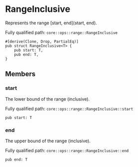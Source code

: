 # RangeInclusive

Represents the range [start, end](start, end).

Fully qualified path: `core::ops::range::RangeInclusive`

<pre><code class="language-rust">#[derive(Clone, Drop, PartialEq)]
pub struct RangeInclusive&lt;T&gt; {
    pub start: T,
    pub end: T,
}</code></pre>

## Members

### start

The lower bound of the range (inclusive).

Fully qualified path: `core::ops::range::RangeInclusive::start`

<pre><code class="language-rust">pub start: T</code></pre>


### end

The upper bound of the range (inclusive).

Fully qualified path: `core::ops::range::RangeInclusive::end`

<pre><code class="language-rust">pub end: T</code></pre>


